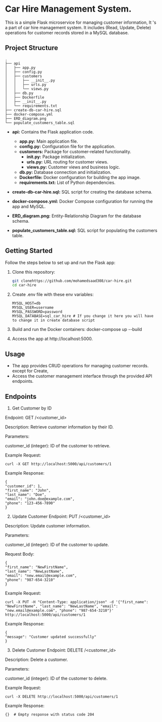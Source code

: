 # Car Hire Management System.
 
This is a simple Flask microservice for managing customer information, It 's a part of car hire management system. It includes (Read, Update, Delete) operations for customer records stored in a MySQL database.

## Project Structure

```
.
├── api
│   ├── app.py
│   ├── config.py
│   ├── customers
│   │   ├── __init__.py
│   │   ├── urls.py
│   │   └── views.py
│   ├── db.py
│   ├── Dockerfile
│   ├── __init__.py
│   └── requirements.txt
├── create-db-car-hire.sql
├── docker-compose.yml
├── ERD_diagram.png
└── populate_customers_table.sql

```


- **api:** Contains the Flask application code.
  - **app.py:** Main application file.
  - **config.py:** Configuration file for the application.
  - **customers:** Package for customer-related functionality.
    - **__init__.py:** Package initialization.
    - **urls.py:** URL routing for customer views.
    - **views.py:** Customer views and business logic.
  - **db.py:** Database connection and initialization.
  - **Dockerfile:** Docker configuration for building the app image.
  - **requirements.txt:** List of Python dependencies.

- **create-db-car-hire.sql:** SQL script for creating the database schema.

- **docker-compose.yml:** Docker Compose configuration for running the app and MySQL.

- **ERD_diagram.png:** Entity-Relationship Diagram for the database schema.

- **populate_customers_table.sql:** SQL script for populating the customers table.

## Getting Started

Follow the steps below to set up and run the Flask app:

1. Clone this repository:
   ```bash
   git clonehttps://github.com/mohamedsaad308/car-hire.git
   cd car-hire
2. Create .env file with these env variables:
    ```
    MYSQL_HOST=db
    MYSQL_USER=username
    MYSQL_PASSWORD=password
    MYSQL_DATABASE=sql_car_hire # If you change it here you will have to change it in create database script
3. Build and run the Docker containers:
docker-compose up --build

4. Access the app at http://localhost:5000.

## Usage
- The app provides CRUD operations for managing customer records. except for Create,
- Access the customer management interface through the provided API endpoints.

## Endpoints

1. Get Customer by ID

Endpoint: GET /<customer_id>

Description: Retrieve customer information by their ID.

Parameters:

customer_id (integer): ID of the customer to retrieve.

Example Request:

    
    curl -X GET http://localhost:5000/api/customers/1

Example Response:

    {
    "customer_id": 1,
    "first_name": "John",
    "last_name": "Doe",
    "email": "john.doe@example.com",
    "phone": "123-456-7890"
    }

2. Update Customer
Endpoint: PUT /<customer_id>

Description: Update customer information.

Parameters:

customer_id (integer): ID of the customer to update.

Request Body:

    {
    "first_name": "NewFirstName",
    "last_name": "NewLastName",
    "email": "new.email@example.com",
    "phone": "987-654-3210"
    }

Example Request:

    curl -X PUT -H "Content-Type: application/json" -d '{"first_name": "NewFirstName", "last_name": "NewLastName", "email": "new.email@example.com", "phone": "987-654-3210"}' http://localhost:5000/api/customers/1

Example Response:

    {
    "message": "Customer updated successfully"
    }

3. Delete Customer
Endpoint: DELETE /<customer_id>

Description: Delete a customer.

Parameters:

customer_id (integer): ID of the customer to delete.

Example Request:

    curl -X DELETE http://localhost:5000/api/customers/1

Example Response:

    {}  # Empty response with status code 204
